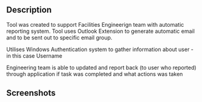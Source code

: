 ## Description

Tool was created to support Facilities Engineerign team with automatic reporting system.
Tool uses Outlook Extension to generate automatic email and to be sent out to specific email group.

Utilises Windows Authentication system to gather information about user - in this case Username

Engineering team is able to updated and report back (to user who reported) through application if task was completed and what actions was taken

## Screenshots

